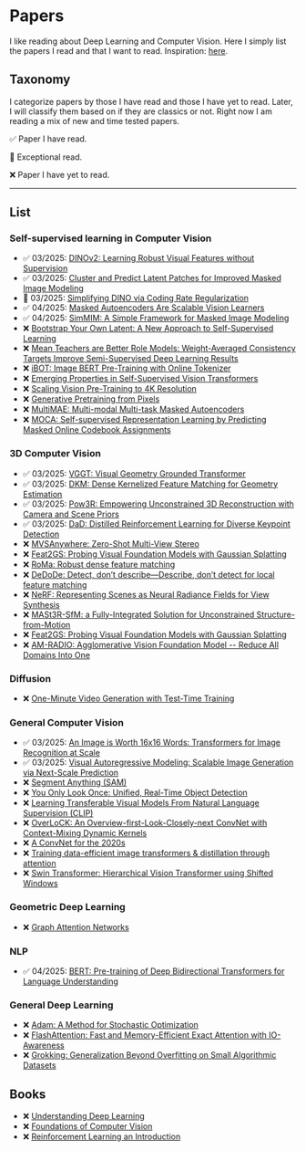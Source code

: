# Papers
I like reading about Deep Learning and Computer Vision. Here I simply list the papers I read and that I want to read. Inspiration: [here](https://github.com/fregu856/papers).

## Taxonomy
I categorize papers by those I have read and those I have yet to read. Later, I will classify them based on if they are classics or not. Right now I am reading a mix of new and time tested papers.

✅ Paper I have read.

🚀 Exceptional read.

❌ Paper I have yet to read.

----

## List

### Self-supervised learning in Computer Vision
* ✅ 03/2025: [DINOv2: Learning Robust Visual Features without Supervision](https://arxiv.org/abs/2304.07193)
* ✅ 03/2025: [Cluster and Predict Latent Patches for Improved Masked Image Modeling](https://arxiv.org/abs/2502.08769)
* 🚀 03/2025: [Simplifying DINO via Coding Rate Regularization](https://arxiv.org/abs/2502.10385)
* ✅ 04/2025: [Masked Autoencoders Are Scalable Vision Learners](https://arxiv.org/abs/2111.06377)
* ✅ 04/2025: [SimMIM: A Simple Framework for Masked Image Modeling](https://arxiv.org/abs/2111.09886)
* ❌ [Bootstrap Your Own Latent: A New Approach to Self-Supervised Learning](https://arxiv.org/abs/2006.07733)
* ❌ [Mean Teachers are Better Role Models: Weight-Averaged Consistency Targets Improve Semi-Supervised Deep Learning Results](https://arxiv.org/abs/1703.01780)
* ❌ [iBOT: Image BERT Pre-Training with Online Tokenizer](https://arxiv.org/abs/2111.07832)
* ❌ [Emerging Properties in Self-Supervised Vision Transformers](https://openaccess.thecvf.com/content/ICCV2021/html/Caron_Emerging_Properties_in_Self-Supervised_Vision_Transformers_ICCV_2021_paper.html)
* ❌ [Scaling Vision Pre-Training to 4K Resolution](https://arxiv.org/abs/2503.19903v1)
* ❌ [Generative Pretraining from Pixels](https://cdn.openai.com/papers/Generative_Pretraining_from_Pixels_V2.pdf)
* ❌ [MultiMAE: Multi-modal Multi-task Masked Autoencoders](https://arxiv.org/abs/2204.01678)
* ❌ [MOCA: Self-supervised Representation Learning by Predicting Masked Online Codebook Assignments](https://arxiv.org/abs/2307.09361)

### 3D Computer Vision
* ✅ 03/2025: [VGGT: Visual Geometry Grounded Transformer](https://arxiv.org/abs/2503.11651)
* ✅ 03/2025: [DKM: Dense Kernelized Feature Matching for Geometry Estimation](https://arxiv.org/abs/2202.00667)
* ✅ 03/2025: [Pow3R: Empowering Unconstrained 3D Reconstruction with Camera and Scene Priors](https://arxiv.org/abs/2503.17316)
* ✅ 03/2025: [DaD: Distilled Reinforcement Learning for Diverse Keypoint Detection](https://arxiv.org/abs/2503.07347)
* ❌ [MVSAnywhere: Zero-Shot Multi-View Stereo](https://nianticlabs.github.io/mvsanywhere/resources/MVSAnywhere.pdf)
* ❌ [Feat2GS: Probing Visual Foundation Models with Gaussian Splatting](https://arxiv.org/abs/2412.09606)
* ❌ [RoMa: Robust dense feature matching](https://arxiv.org/abs/2305.15404)
* ❌ [DeDoDe: Detect, don’t describe—Describe, don’t detect for local feature matching](https://arxiv.org/abs/2308.08479)
* ❌ [NeRF: Representing Scenes as Neural Radiance Fields for View Synthesis](https://arxiv.org/abs/2003.08934)
* ❌ [MASt3R-SfM: a Fully-Integrated Solution for Unconstrained Structure-from-Motion](https://arxiv.org/abs/2409.19152)
* ❌ [Feat2GS: Probing Visual Foundation Models with Gaussian Splatting](https://arxiv.org/abs/2412.09606)
* ❌ [AM-RADIO: Agglomerative Vision Foundation Model -- Reduce All Domains Into One](https://arxiv.org/abs/2312.06709)


### Diffusion
* ❌ [One-Minute Video Generation with Test-Time Training](https://arxiv.org/abs/2504.05298)

### General Computer Vision
* ✅ 03/2025: [An Image is Worth 16x16 Words: Transformers for Image Recognition at Scale](https://arxiv.org/abs/2010.11929)
* ✅ 03/2025: [Visual Autoregressive Modeling: Scalable Image Generation via Next-Scale Prediction](https://arxiv.org/abs/2404.02905)
* ❌ [Segment Anything (SAM)](https://arxiv.org/abs/2304.02643)
* ❌ [You Only Look Once: Unified, Real-Time Object Detection](https://arxiv.org/abs/1506.02640)
* ❌ [Learning Transferable Visual Models From Natural Language Supervision (CLIP)](https://arxiv.org/abs/2103.00020)
* ❌ [OverLoCK: An Overview-first-Look-Closely-next ConvNet with Context-Mixing Dynamic Kernels](https://arxiv.org/abs/2502.20087v2)
* ❌ [A ConvNet for the 2020s](https://arxiv.org/abs/2201.03545)
* ❌ [Training data-efficient image transformers & distillation through attention](https://arxiv.org/abs/2012.12877)
* ❌ [Swin Transformer: Hierarchical Vision Transformer using Shifted Windows](https://arxiv.org/abs/2103.14030)

### Geometric Deep Learning
* ❌ [Graph Attention Networks](https://arxiv.org/abs/1710.10903)

### NLP 
* ✅ 04/2025: [BERT: Pre-training of Deep Bidirectional Transformers for Language Understanding](https://arxiv.org/abs/1810.04805)

### General Deep Learning 
* ❌ [Adam: A Method for Stochastic Optimization](https://arxiv.org/abs/1412.6980)
* ❌ [FlashAttention: Fast and Memory-Efficient Exact Attention with IO-Awareness](https://arxiv.org/abs/2205.14135)
* ❌ [Grokking: Generalization Beyond Overfitting on Small Algorithmic Datasets](https://arxiv.org/abs/2201.02177)

## Books
* ❌ [Understanding Deep Learning](https://udlbook.github.io/udlbook/)
* ❌ [Foundations of Computer Vision](https://visionbook.mit.edu/taxonomy.html#helmholtz-perception-as-inference)
* ❌ [Reinforcement Learning an Introduction](http://incompleteideas.net/book/RLbook2020.pdf)
